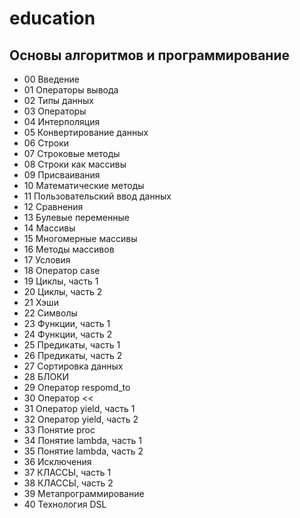 # education

## Основы алгоритмов и программирование

- 00 Введение
- 01 Операторы вывода
- 02 Типы данных
- 03 Операторы
- 04 Интерполяция
- 05 Конвертирование данных
- 06 Строки
- 07 Строковые методы
- 08 Строки как массивы
- 09 Присваивания
- 10 Математические методы
- 11 Пользовательский ввод данных
- 12 Сравнения
- 13 Булевые переменные
- 14 Массивы
- 15 Многомерные массивы
- 16 Методы массивов
- 17 Условия
- 18 Оператор case
- 19 Циклы, часть 1
- 20 Циклы, часть 2
- 21 Хэши
- 22 Символы
- 23 Функции, часть 1
- 24 Функции, часть 2
- 25 Предикаты, часть 1
- 26 Предикаты, часть 2
- 27 Сортировка данных
- 28 БЛОКИ
- 29 Оператор respomd_to
- 30 Оператор <<
- 31 Оператор yield, часть 1
- 32 Оператор yield, часть 2
- 33 Понятие proc
- 34 Понятие lambda, часть 1
- 35 Понятие lambda, часть 2
- 36 Исключения
- 37 КЛАССЫ, часть 1
- 38 КЛАССЫ, часть 2
- 39 Метапрограммирование
- 40 Технология DSL
